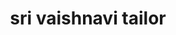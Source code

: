---
title: "sri vaishnavi tailor"
url: /vanasthaslipuram-hyderabad/sri-vaishnavi-tailor/
shop: Schneiderei
---